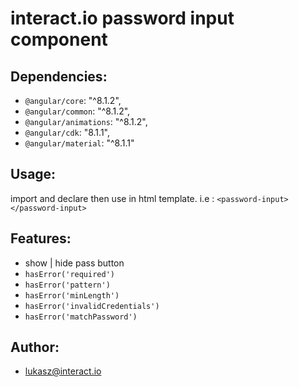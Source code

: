 # interact.io password input component
## Dependencies:
* `@angular/core`: "^8.1.2",
* `@angular/common`: "^8.1.2",
* `@angular/animations`: "^8.1.2",
* `@angular/cdk`: "8.1.1",
* `@angular/material`: "^8.1.1"
## Usage:
import and declare then use in html template. i.e : `<password-input></password-input>`
## Features:
* show | hide pass button
* `hasError('required')`
* `hasError('pattern')`
* `hasError('minLength')`
* `hasError('invalidCredentials')`
* `hasError('matchPassword')`
## Author:
* lukasz@interact.io
